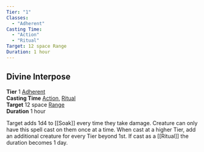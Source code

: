 ```yaml
---
Tier: "1"
Classes:
  - "Adherent"
Casting Time:
  - "Action"
  - "Ritual"
Target: 12 space Range
Duration: 1 hour
---
```

## Divine Interpose
**Tier** 1 [Adherent](app://obsidian.md/SRD/Archetypes/Adherent.md)  
**Casting Time** [Action](app://obsidian.md/SRD/Glossary/Action.md), [Ritual](app://obsidian.md/SRD/Glossary/Ritual.md)  
**Target** 12 space [Range](app://obsidian.md/Range)  
**Duration** 1 hour

Target adds 1d4 to [[Soak]] every time they take damage. Creature can only have this spell cast on them once at a time. When cast at a higher Tier, add an additional creature for every Tier beyond 1st. If cast as a [[Ritual]] the duration becomes 1 day.